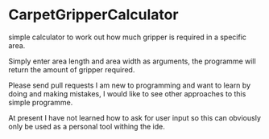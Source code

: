 # CarpetGripperCalculator
simple calculator to work out how much gripper is required in a specific area.


Simply enter area length and area width as arguments, the programme will return the amount of gripper required.

Please send pull requests I am new to programming and want to learn by doing and making mistakes, I would like to see other approaches to this simple programme.

At present I have not learned how to ask for user input so this can obviously only be used as a personal tool withing the ide. 
